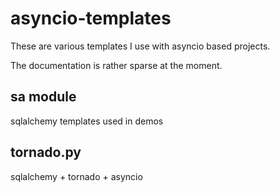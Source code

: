 # asyncio-templates

These are various templates I use with asyncio based projects.

The documentation is rather sparse at the moment.

## sa module

sqlalchemy templates used in demos

## tornado.py

sqlalchemy + tornado + asyncio
